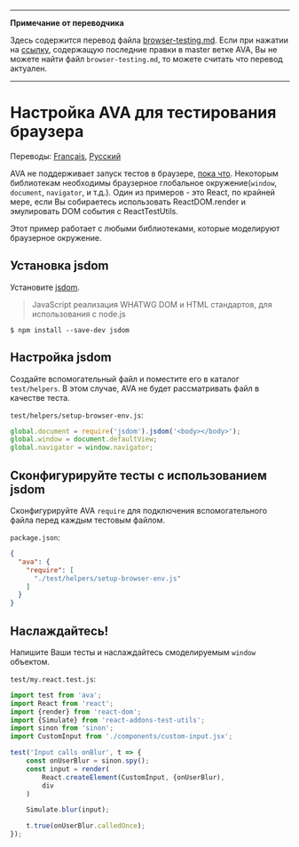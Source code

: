 ___
**Примечание от переводчика**

Здесь содержится перевод файла [browser-testing.md](https://github.com/sindresorhus/ava/blob/master/docs/recipes/browser-testing.md). Если при нажатии на [ссылку](https://github.com/sindresorhus/ava/compare/8e2f3dca177a4283ad882596d3c1425cabb998ef...master#diff-9d3d394077fa7f97cbbb0fefc098ac60), содержащую последние правки в master ветке AVA, Вы не можете найти файл `browser-testing.md`, то можете считать что перевод актуален.
___
# Настройка AVA для тестирования браузера

Переводы: [Français](https://github.com/sindresorhus/ava-docs/blob/master/fr_FR/docs/recipes/browser-testing.md), [Русский](https://github.com/sindresorhus/ava-docs/blob/master/ru_RU/docs/recipes/browser-testing.md)

AVA не поддерживает запуск тестов в браузере, [пока что](https://github.com/sindresorhus/ava/issues/24). Некоторым библиотекам необходимы браузерное глобальное окружение(`window`, `document`, `navigator`, и т.д.).
Один из примеров - это React, по крайней мере, если Вы собираетесь использовать ReactDOM.render и эмулировать DOM события с ReactTestUtils.

Этот пример работает с любыми библиотеками, которые моделируют браузерное окружение.

## Установка jsdom

Установите [jsdom](https://github.com/tmpvar/jsdom).

> JavaScript реализация WHATWG DOM и HTML стандартов, для использования с node.js

```
$ npm install --save-dev jsdom
```

## Настройка jsdom

Создайте вспомогательный файл и поместите его в каталог `test/helpers`. В этом случае, AVA не будет рассматривать файл в качестве теста.

`test/helpers/setup-browser-env.js`:

```js
global.document = require('jsdom').jsdom('<body></body>');
global.window = document.defaultView;
global.navigator = window.navigator;
```

## Сконфигурируйте тесты с использованием jsdom

Сконфигурируйте AVA `require` для подключения вспомогательного файла перед каждым тестовым файлом.

`package.json`:

```json
{
  "ava": {
    "require": [
      "./test/helpers/setup-browser-env.js"
    ]
  }
}
```

## Наслаждайтесь!

Напишите Ваши тесты и наслаждайтесь смоделируемым `window` объектом.

`test/my.react.test.js`:

```js
import test from 'ava';
import React from 'react';
import {render} from 'react-dom';
import {Simulate} from 'react-addons-test-utils';
import sinon from 'sinon';
import CustomInput from './components/custom-input.jsx';

test('Input calls onBlur', t => {
	const onUserBlur = sinon.spy();
	const input = render(
		React.createElement(CustomInput, {onUserBlur),
		div
	)

	Simulate.blur(input);

	t.true(onUserBlur.calledOnce);
});
```
